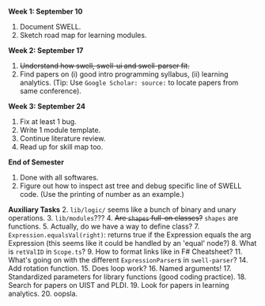 **Week 1: September 10**
1. Document SWELL.
2. Sketch road map for learning modules.

**Week 2: September 17**
1. ~~Understand how swell, swell-ui and swell-parser fit.~~
2. Find papers on (i) good intro programming syllabus, (ii) learning analytics. (Tip: Use `Google Scholar: source:` to locate papers from same conference).

**Week 3: September 24**
1. Fix at least 1 bug.
2. Write 1 module template.
3. Continue literature review.
4. Read up for skill map too.

**End of Semester**
1. Done with all softwares.
2. Figure out how to inspect ast tree and debug specific line of SWELL code.  (Use the printing of number as an example.)

**Auxiliary Tasks**
2. `lib/logic/` seems like a bunch of binary and unary operations.
3. `lib/modules`???
4. ~~Are `shapes` full-on classes?~~ `shapes` are functions.
5. Actually, do we have a way to define class?
7. `Expression.equalsVal(right)`: returns true if the Expression equals the arg Expression (this seems like it could be handled by an 'equal' node?)
8. What is `retValID` in `Scope.ts`?
9. How to format links like in F# Cheatsheet?
11. What's going on with the different `ExpressionParser`s in `swell-parser`?
14. Add rotation function.
15. Does loop work?
16. Named arguments!
17. Standardized parameters for library functions (good  coding practice).
18. Search for papers on UIST and PLDI.
19. Look for papers in learning analytics.
20. oopsla.
